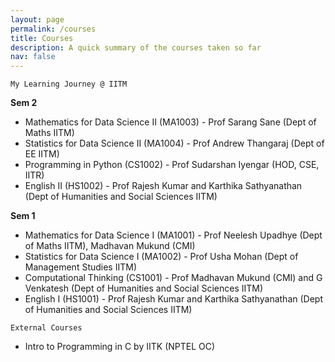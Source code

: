 ```yaml
---
layout: page
permalink: /courses
title: Courses
description: A quick summary of the courses taken so far
nav: false
---
```


`My Learning Journey @ IITM`

**Sem 2**
* Mathematics for Data Science II (MA1003) - Prof Sarang Sane (Dept of Maths IITM)
* Statistics for Data Science II (MA1004) - Prof Andrew Thangaraj (Dept of EE IITM)
* Programming in Python (CS1002) - Prof Sudarshan Iyengar (HOD, CSE, IITR)
* English II (HS1002) - Prof Rajesh Kumar and Karthika Sathyanathan (Dept of Humanities and Social Sciences IITM)

**Sem 1**
* Mathematics for Data Science I (MA1001) - Prof Neelesh Upadhye (Dept of Maths IITM), Madhavan Mukund (CMI)
* Statistics for Data Science I (MA1002) - Prof Usha Mohan (Dept of Management Studies IITM)
* Computational Thinking (CS1001) - Prof Madhavan Mukund (CMI) and G Venkatesh (Dept of Humanities and Social Sciences IITM)
* English I (HS1001) - Prof Rajesh Kumar and Karthika Sathyanathan (Dept of Humanities and Social Sciences IITM)

`External Courses`

* Intro to Programming in C by IITK (NPTEL OC)
